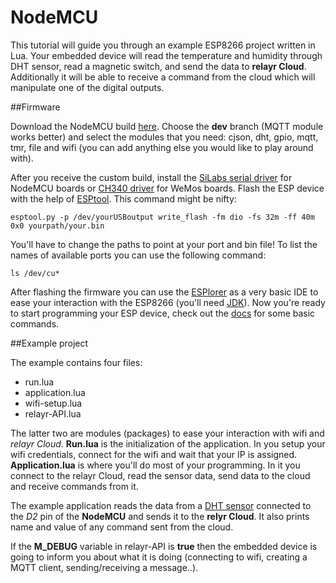 # NodeMCU

This tutorial will guide you through an example ESP8266 project written in Lua. Your embedded device will read the temperature and humidity through DHT sensor, read a magnetic switch, and send the data to **relayr Cloud**. Additionally it will be able to receive a command from the cloud which will manipulate one of the digital outputs.

##Firmware

Download the NodeMCU build [here](http://nodemcu-build.com/). Choose the **dev** branch (MQTT module works better) and select the modules that you need: cjson, dht, gpio, mqtt, tmr, file and wifi (you can add anything else you would like to play around with).

After you receive the custom build, install the [SiLabs serial driver](https://www.silabs.com/Support%20Documents/Software/Mac_OSX_VCP_Driver.zip) for NodeMCU boards or [CH340 driver](http://www.wemos.cc/downloads/) for WeMos boards. Flash the ESP device with the help of [ESPtool](https://github.com/themadinventor/esptool). This command might be nifty: 

	esptool.py -p /dev/yourUSBoutput write_flash -fm dio -fs 32m -ff 40m 0x0 yourpath/your.bin

You'll have to change the paths to point at your port and bin file! To list the names of available ports you can use the following command:
	
	ls /dev/cu*

After flashing the firmware you can use the [ESPlorer](http://esp8266.ru/esplorer/) as a very basic IDE to ease your interaction with the ESP8266 (you'll need [JDK](http://www.oracle.com/technetwork/java/javase/downloads/jdk8-downloads-2133151.html)). Now you're ready to start programming your ESP device, check out the [docs](https://nodemcu.readthedocs.io/) for some basic commands.

##Example project

The example contains four files:

* run.lua
* application.lua
* wifi-setup.lua
* relayr-API.lua

The latter two are modules (packages) to ease your interaction with wifi and *relayr Cloud*. **Run.lua** is the initialization of the application. In you setup your wifi credentials, connect for the wifi and wait that your IP is assigned. **Application.lua** is where you'll do most of your programming. In it you connect to the relayr Cloud, read the sensor data, send data to the cloud and receive commands from it.

The example application reads the data from a [DHT sensor](https://learn.adafruit.com/dht/overview) connected to the *D2* pin of the **NodeMCU** and sends it to the **relyr Cloud**. It also prints name and value of any command sent from the cloud.

If the **M_DEBUG** variable in relayr-API is **true** then the embedded device is going to inform you about what it is doing (connecting to wifi, creating a MQTT client, sending/receiving a message..).